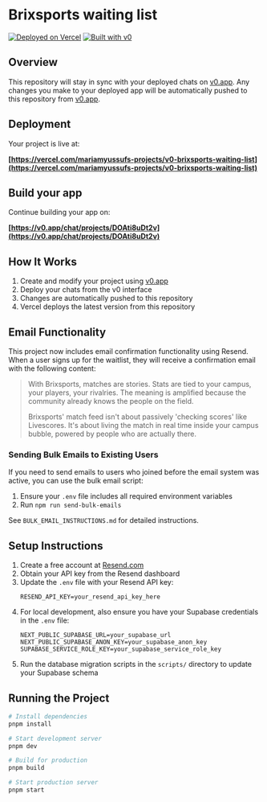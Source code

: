 # Brixsports waiting list



[![Deployed on Vercel](https://img.shields.io/badge/Deployed%20on-Vercel-black?style=for-the-badge&logo=vercel)](https://vercel.com/mariamyussufs-projects/v0-brixsports-waiting-list)
[![Built with v0](https://img.shields.io/badge/Built%20with-v0.app-black?style=for-the-badge)](https://v0.app/chat/projects/DOAti8uDt2v)

## Overview

This repository will stay in sync with your deployed chats on [v0.app](https://v0.app).
Any changes you make to your deployed app will be automatically pushed to this repository from [v0.app](https://v0.app).

## Deployment

Your project is live at:

**[https://vercel.com/mariamyussufs-projects/v0-brixsports-waiting-list](https://vercel.com/mariamyussufs-projects/v0-brixsports-waiting-list)**

## Build your app

Continue building your app on:

**[https://v0.app/chat/projects/DOAti8uDt2v](https://v0.app/chat/projects/DOAti8uDt2v)**

## How It Works

1. Create and modify your project using [v0.app](https://v0.app)
2. Deploy your chats from the v0 interface
3. Changes are automatically pushed to this repository
4. Vercel deploys the latest version from this repository

## Email Functionality

This project now includes email confirmation functionality using Resend. When a user signs up for the waitlist, they will receive a confirmation email with the following content:

> With Brixsports, matches are stories. Stats are tied to your campus, your players, your rivalries. The meaning is amplified because the community already knows the people on the field.
> 
> Brixsports' match feed isn't about passively 'checking scores' like Livescores. It's about living the match in real time inside your campus bubble, powered by people who are actually there.

### Sending Bulk Emails to Existing Users

If you need to send emails to users who joined before the email system was active, you can use the bulk email script:

1. Ensure your `.env` file includes all required environment variables
2. Run `npm run send-bulk-emails`

See `BULK_EMAIL_INSTRUCTIONS.md` for detailed instructions.

## Setup Instructions

1. Create a free account at [Resend.com](https://resend.com)
2. Obtain your API key from the Resend dashboard
3. Update the `.env` file with your Resend API key:
   ```
   RESEND_API_KEY=your_resend_api_key_here
   ```
4. For local development, also ensure you have your Supabase credentials in the `.env` file:
   ```
   NEXT_PUBLIC_SUPABASE_URL=your_supabase_url
   NEXT_PUBLIC_SUPABASE_ANON_KEY=your_supabase_anon_key
   SUPABASE_SERVICE_ROLE_KEY=your_supabase_service_role_key
   ```
5. Run the database migration scripts in the `scripts/` directory to update your Supabase schema

## Running the Project

```bash
# Install dependencies
pnpm install

# Start development server
pnpm dev

# Build for production
pnpm build

# Start production server
pnpm start
```